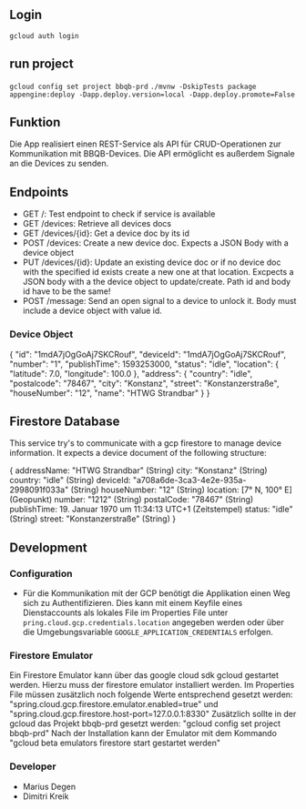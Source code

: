 ## Login
`gcloud auth login`

## run project
`gcloud config set project bbqb-prd`
`./mvnw -DskipTests package appengine:deploy -Dapp.deploy.version=local -Dapp.deploy.promote=False`

## Funktion
Die App realisiert einen REST-Service als API für CRUD-Operationen zur Kommunikation mit BBQB-Devices. Die API ermöglicht es außerdem Signale an die Devices zu senden.

## Endpoints
- GET /: Test endpoint to check if service is available
- GET /devices: Retrieve all devices docs
- GET /devices/{id}: Get a device doc by its id
- POST /devices: Create a new device doc. Expects a JSON Body with a device object
- PUT /devices/{id}: Update an existing device doc or if no device doc with the specified id exists create a new one at that location. Excpects a JSON body with a the device object to update/create. Path id and body id have to be the same!
- POST /message: Send an open signal to a device to unlock it. Body must include a device object with value id.

### Device Object
{
    "id": "1mdA7jOgGoAj7SKCRouf",
    "deviceId": "1mdA7jOgGoAj7SKCRouf",
    "number": "1",
    "publishTime": 1593253000,
    "status": "idle",
    "location": {
        "latitude": 7.0,
        "longitude": 100.0
    },
    "address": {
        "country": "idle",
        "postalcode": "78467",
        "city": "Konstanz",
        "street": "Konstanzerstraße",
        "houseNumber": "12",
        "name": "HTWG Strandbar"
    }
}

## Firestore Database
This service try's to communicate with a gcp firestore to manage device information.
It expects a device document of the following structure:

{
addressName: "HTWG Strandbar" (String)
city: "Konstanz" (String)
country: "idle" (String)
deviceId: "a708a6de-3ca3-4e2e-935a-2998091f033a" (String)
houseNumber: "12" (String)
location: [7° N, 100° E] (Geopunkt)
number: "1212" (String)
postalCode: "78467" (String)
publishTime: 19. Januar 1970 um 11:34:13 UTC+1 (Zeitstempel)
status: "idle" (String)
street: "Konstanzerstraße" (String)
}

## Development
### Configuration
- Für die Kommunikation mit der GCP benötigt die Applikation einen Weg sich zu Authentifizieren. Dies kann mit einem Keyfile eines Dienstaccounts als lokales File im Properties File unter `pring.cloud.gcp.credentials.location` angegeben werden oder über die Umgebungsvariable `GOOGLE_APPLICATION_CREDENTIALS` erfolgen.

### Firestore Emulator
Ein Firestore Emulator kann über das google cloud sdk gcloud gestartet werden. Hierzu muss der firestore emulator installiert werden.
Im Properties File müssen zusätzlich noch folgende Werte entsprechend gesetzt werden: "spring.cloud.gcp.firestore.emulator.enabled=true" und "spring.cloud.gcp.firestore.host-port=127.0.0.1:8330"
Zusätzlich sollte in der gcloud das Projekt bbqb-prd gesetzt werden: "gcloud config set project bbqb-prd"
Nach der Installation kann der Emulator mit dem Kommando "gcloud beta emulators firestore start gestartet werden"

### Developer
- Marius Degen
- Dimitri Kreik